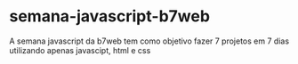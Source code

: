 # semana-javascript-b7web
A semana javascript da b7web tem como objetivo fazer 7 projetos em 7 dias utilizando apenas javascipt, html e css
